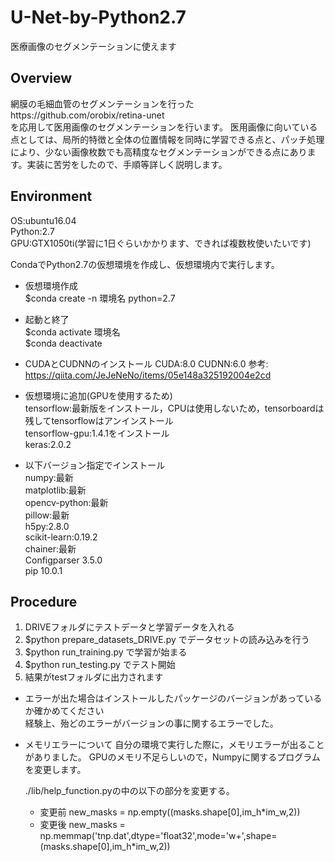 # U-Net-by-Python2.7
医療画像のセグメンテーションに使えます

Overview
-
網膜の毛細血管のセグメンテーションを行ったhttps://github.com/orobix/retina-unet</br>
を応用して医用画像のセグメンテーションを行います。
医用画像に向いている点としては、局所的特徴と全体の位置情報を同時に学習できる点と、パッチ処理により、少ない画像枚数でも高精度なセグメンテーションができる点にあります。実装に苦労をしたので、手順等詳しく説明します。

Environment
-
OS:ubuntu16.04</br>
Python:2.7</br>
GPU:GTX1050ti(学習に1日ぐらいかかります、できれば複数枚使いたいです)</br>

CondaでPython2.7の仮想環境を作成し、仮想環境内で実行します。</br>
- 仮想環境作成</br>
$conda create -n 環境名 python=2.7</br>
- 起動と終了</br>
$conda activate 環境名</br>
$conda deactivate</br>

- CUDAとCUDNNのインストール
CUDA:8.0
CUDNN:6.0
参考: https://qiita.com/JeJeNeNo/items/05e148a325192004e2cd

- 仮想環境に追加(GPUを使用するため)</br>
tensorflow:最新版をインストール，CPUは使用しないため，tensorboardは残してtensorflowはアンインストール</br>
tensorflow-gpu:1.4.1をインストール</br>
keras:2.0.2</br>

- 以下バージョン指定でインストール</br>
numpy:最新</br>
matplotlib:最新</br>
opencv-python:最新</br>
pillow:最新</br>
h5py:2.8.0</br>
scikit-learn:0.19.2</br>
chainer:最新</br>
Configparser 3.5.0</br>
pip 10.0.1</br>

Procedure
-
1. DRIVEフォルダにテストデータと学習データを入れる
1. $python prepare_datasets_DRIVE.py でデータセットの読み込みを行う
1. $python run_training.py で学習が始まる
1. $python run_testing.py でテスト開始
1. 結果がtestフォルダに出力されます

- エラーが出た場合はインストールしたパッケージのバージョンがあっているか確かめてください</br>
  経験上、殆どのエラーがバージョンの事に関するエラーでした。
  
- メモリエラーについて
  自分の環境で実行した際に，メモリエラーが出ることがありました。
  GPUのメモリ不足らしいので，Numpyに関するプログラムを変更します。
  
  ./lib/help_function.pyの中の以下の部分を変更する。
  - 変更前
  new_masks = np.empty((masks.shape[0],im_h*im_w,2))
  - 変更後
  new_masks = np.memmap('tnp.dat',dtype='float32',mode='w+',shape=(masks.shape[0],im_h*im_w,2))
